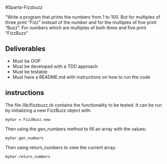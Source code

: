 #Sparta-Fizzbuzz

"Write a program that prints the numbers from 1 to 100. But for multiples of three print “Fizz” instead of the number and for the multiples of five print “Buzz”. For numbers which are multiples of both three and five print “FizzBuzz”

## Deliverables

* Must be OOP
* Must be developed with a TDD approach
* Must be testable
* Must have  a README.md with instructions on how to run the code

## instructions
The file /lib/fizzbuzz.rb contains the functionality to be tested. It can be run by initializing a new FizzBuzz object with:

  `myVar = FizzBuzz.new`

Then using the gen_numbers method to fill an array with the values:

  `myVar.gen_numbers`

  Then using return_numbers to view the current array:

  `myVar.return_numbers`
